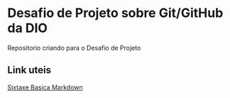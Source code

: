 # Desafio de Projeto sobre Git/GitHub da DIO

Repositorio criando para o Desafio de Projeto

## Link uteis
[Sixtaxe Basica Markdown](https://www.markdownguide.org/basic-syntax/)
